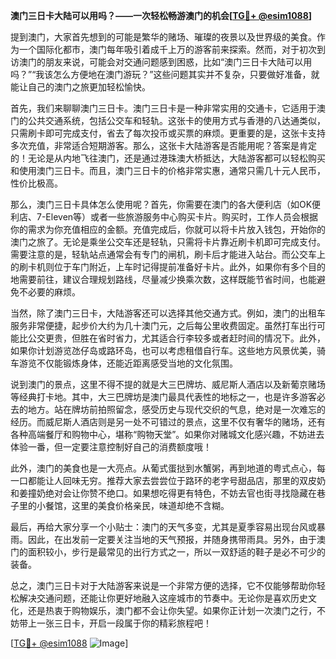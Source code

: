 **澳门三日卡大陆可以用吗？——一次轻松畅游澳门的机会[[TG💪+ @esim1088](https://t.me/s/esim1088)]**

提到澳门，大家首先想到的可能是繁华的赌场、璀璨的夜景以及世界级的美食。作为一个国际化都市，澳门每年吸引着成千上万的游客前来探索。然而，对于初次到访澳门的朋友来说，可能会对交通问题感到困惑，比如“澳门三日卡大陆可以用吗？”“我该怎么方便地在澳门游玩？”这些问题其实并不复杂，只要做好准备，就能让自己的澳门之旅更加轻松愉快。

首先，我们来聊聊澳门三日卡。澳门三日卡是一种非常实用的交通卡，它适用于澳门的公共交通系统，包括公交车和轻轨。这张卡的使用方式与香港的八达通类似，只需刷卡即可完成支付，省去了每次投币或买票的麻烦。更重要的是，这张卡支持多次充值，非常适合短期游客。那么，这张卡大陆游客是否能用呢？答案是肯定的！无论是从内地飞往澳门，还是通过港珠澳大桥抵达，大陆游客都可以轻松购买和使用澳门三日卡。而且，澳门三日卡的价格非常实惠，通常只需几十元人民币，性价比极高。

那么，澳门三日卡具体怎么使用呢？首先，你需要在澳门的各大便利店（如OK便利店、7-Eleven等）或者一些旅游服务中心购买卡片。购买时，工作人员会根据你的需求为你充值相应的金额。充值完成后，你就可以将卡片放入钱包，开始你的澳门之旅了。无论是乘坐公交车还是轻轨，只需将卡片靠近刷卡机即可完成支付。需要注意的是，轻轨站点通常会有专门的闸机，刷卡后才能进入站台。而公交车上的刷卡机则位于车门附近，上车时记得提前准备好卡片。此外，如果你有多个目的地需要前往，建议合理规划路线，尽量减少换乘次数，这样既能节省时间，也能避免不必要的麻烦。

当然，除了澳门三日卡，大陆游客还可以选择其他交通方式。例如，澳门的出租车服务非常便捷，起步价大约为几十澳门元，之后每公里收费固定。虽然打车出行可能比公交更贵，但胜在省时省力，尤其适合行李较多或者赶时间的情况下。此外，如果你计划游览氹仔岛或路环岛，也可以考虑租借自行车。这些地方风景优美，骑车游览不仅能锻炼身体，还能近距离感受当地的文化氛围。

说到澳门的景点，这里不得不提的就是大三巴牌坊、威尼斯人酒店以及新葡京赌场等经典打卡地。其中，大三巴牌坊是澳门最具代表性的地标之一，也是许多游客必去的地方。站在牌坊前拍照留念，感受历史与现代交织的气息，绝对是一次难忘的经历。而威尼斯人酒店则是另一处不可错过的景点，这里不仅有奢华的赌场，还有各种高端餐厅和购物中心，堪称“购物天堂”。如果你对赌城文化感兴趣，不妨进去体验一番，但一定要注意控制好自己的消费额度哦！

此外，澳门的美食也是一大亮点。从葡式蛋挞到水蟹粥，再到地道的粤式点心，每一口都能让人回味无穷。推荐大家去尝尝位于路环的老字号甜品店，那里的双皮奶和姜撞奶绝对会让你赞不绝口。如果想吃得更有特色，不妨去官也街寻找隐藏在巷子里的小餐馆，这里的美食价格亲民，味道却绝不含糊。

最后，再给大家分享一个小贴士：澳门的天气多变，尤其是夏季容易出现台风或暴雨。因此，在出发前一定要关注当地的天气预报，并随身携带雨具。另外，由于澳门的面积较小，步行是最常见的出行方式之一，所以一双舒适的鞋子是必不可少的装备。

总之，澳门三日卡对于大陆游客来说是一个非常方便的选择，它不仅能够帮助你轻松解决交通问题，还能让你更好地融入这座城市的节奏中。无论你是喜欢历史文化，还是热衷于购物娱乐，澳门都不会让你失望。如果你正计划一次澳门之行，不妨带上一张三日卡，开启一段属于你的精彩旅程吧！

[[TG💪+ @esim1088](https://t.me/s/esim1088) ![Image](https://i.postimg.cc/4NQfJmqS/Snipaste-2025-05-13-00-14-12.png)]